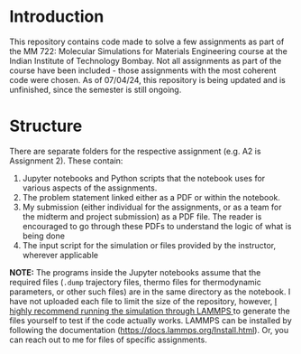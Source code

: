 # Introduction
This repository contains code made to solve a few assignments as part of the MM 722: Molecular Simulations for Materials Engineering course at the Indian Institute of Technology Bombay.
Not all assignments as part of the course have been included - those assignments with the most coherent code were chosen. 
As of 07/04/24, this repository is being updated and is unfinished, since the semester is still ongoing.

# Structure
There are separate folders for the respective assignment (e.g. A2 is Assignment 2). These contain:
1. Jupyter notebooks and Python scripts that the notebook uses for various aspects of the assignments.
2. The problem statement linked either as a PDF or within the notebook.
3. My submission (either individual for the assignments, or as a team for the midterm and project submission) as a PDF file. The reader is encouraged to go through these PDFs to understand the logic
of what is being done
4. The input script for the simulation or files provided by the instructor, wherever applicable

**NOTE:** The programs inside the Jupyter notebooks assume that the required files (`.dump` trajectory files, thermo files for thermodynamic parameters, or other such files) are in the same directory as the 
notebook. I have not uploaded each file to limit the size of the repository, however, <ins>I highly recommend running the simulation through LAMMPS </ins> to generate the files yourself to test if the code actually
works. LAMMPS can be installed by following the documentation (https://docs.lammps.org/Install.html). 
Or, you can reach out to me for files of specific assignments.

